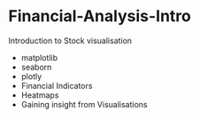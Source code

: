 # Financial-Analysis-Intro
Introduction to Stock visualisation
- matplotlib
- seaborn
- plotly 
- Financial Indicators
- Heatmaps
 - Gaining insight from Visualisations
